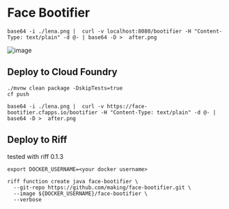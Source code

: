 # Face Bootifier


```
base64 -i ./lena.png |  curl -v localhost:8080/bootifier -H "Content-Type: text/plain" -d @- | base64 -D >  after.png
```

![image](https://user-images.githubusercontent.com/106908/46780887-cd015480-cd59-11e8-91af-47d38ccee414.png)

## Deploy to Cloud Foundry

```
./mvnw clean package -DskipTests=true
cf push
```

```
base64 -i ./lena.png |  curl -v https://face-bootifier.cfapps.io/bootifier -H "Content-Type: text/plain" -d @- | base64 -D >  after.png
```

## Deploy to Riff

tested with riff 0.1.3

```
export DOCKER_USERNAME=<your docker username>

riff function create java face-bootifier \
  --git-repo https://github.com/making/face-bootifier.git \
  --image ${DOCKER_USERNAME}/face-bootifier \
  --verbose
```